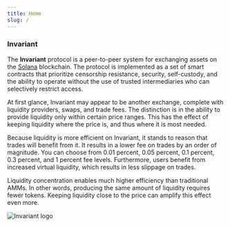 ```yaml
---
title: Home
slug: /
---
```


### Invariant

The **Invariant** protocol is a peer-to-peer system for exchanging assets on the [Solana](https://solana.com/) blockchain.
The protocol is implemented as a set of smart contracts that prioritize censorship resistance, security, self-custody, and the ability to operate without the use of trusted intermediaries who can selectively restrict access.

At first glance, Invariant may appear to be another exchange, complete with liquidity providers, swaps, and trade fees. The distinction is in the ability to provide liquidity only within certain price ranges. This has the effect of keeping liquidity where the price is, and thus where it is most needed.

Because liquidity is more efficient on Invariant, it stands to reason that trades will benefit from it. It results in a lower fee on trades by an order of magnitude. You can choose from 0.01 percent, 0.05 percent, 0.1 percent, 0.3 percent, and 1 percent fee levels. Furthermore, users benefit from increased virtual liquidity, which results in less slippage on trades.

Liquidity concentration enables much higher efficiency than traditional AMMs. In other words, producing the same amount of liquidity requires fewer tokens. Keeping liquidity close to the price can amplify this effect even more.

![Invariant logo](/img/docs/invariant.png)
